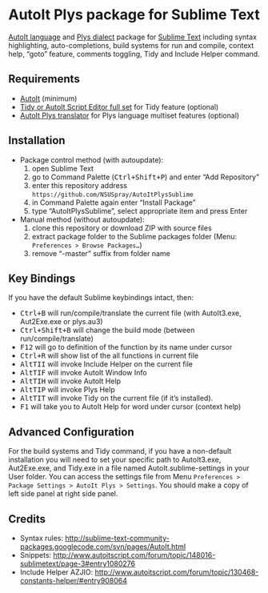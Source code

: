 # AutoIt Plys package for Sublime Text
[AutoIt language](https://www.autoitscript.com/site/autoit/) and [Plys dialect](https://github.com/NSUSpray/Plys) package for [Sublime Text](https://www.sublimetext.com/) including syntax highlighting, auto-completions, build systems for run and compile, context help, “goto” feature, comments toggling, Tidy and Include Helper command.

## Requirements
* [AutoIt](https://www.autoitscript.com/site/autoit/downloads/) (minimum)
* [Tidy or AutoIt Script Editor full set](https://www.autoitscript.com/site/autoit-script-editor/downloads/) for Tidy feature (optional)
* [AutoIt Plys translator](https://github.com/NSUSpray/Plys) for Plys language multiset features (optional)

## Installation
* Package control method (with autoupdate):
	1. open Sublime Text
	1. go to Command Palette (<kbd>Ctrl+Shift+P</kbd>) and enter “Add Repository”
	1. enter this repository address `https://github.com/NSUSpray/AutoItPlysSublime`
	1. in Command Palette again enter “Install Package”
	1. type “AutoItPlysSublime”, select appropriate item and press Enter
* Manual method (without autoupdate):
	1. clone this repository or download ZIP with source files
	1. extract package folder to the Sublime packages folder (Menu: `Preferences > Browse Packages…`)
	1. remove “-master” suffix from folder name

## Key Bindings
If you have the default Sublime keybindings intact, then:
* <kbd>Ctrl+B</kbd> will run/compile/translate the current file (with AutoIt3.exe, Aut2Exe.exe or plys.au3)
* <kbd>Ctrl+Shift+B</kbd> will change the build mode (between run/compile/translate)
* <kbd>F12</kbd> will go to definition of the function by its name under cursor
* <kbd>Ctrl+R</kbd> will show list of the all functions in current file
* <kbd>Alt</kbd><kbd>T</kbd><kbd>I</kbd><kbd>I</kbd> will invoke Include Helper on the current file
* <kbd>Alt</kbd><kbd>T</kbd><kbd>I</kbd><kbd>F</kbd> will invoke AutoIt Window Info
* <kbd>Alt</kbd><kbd>T</kbd><kbd>I</kbd><kbd>H</kbd> will invoke AutoIt Help
* <kbd>Alt</kbd><kbd>T</kbd><kbd>I</kbd><kbd>P</kbd> will invoke Plys Help
* <kbd>Alt</kbd><kbd>T</kbd><kbd>I</kbd><kbd>T</kbd> will invoke Tidy on the current file (if it’s installed).
* <kbd>F1</kbd> will take you to AutoIt Help for word under cursor (context help)

## Advanced Configuration
For the build systems and Tidy command, if you have a non-default installation you will need to set your specific path to AutoIt3.exe, Aut2Exe.exe, and Tidy.exe in a file named AutoIt.sublime-settings in your User folder. You can access the settings file from Menu `Preferences > Package Settings > AutoIt Plys > Settings`. You should make a copy of left side panel at right side panel.

## Credits
* Syntax rules: http://sublime-text-community-packages.googlecode.com/svn/pages/AutoIt.html
* Snippets: http://www.autoitscript.com/forum/topic/148016-sublimetext/page-3#entry1080276
* Include Helper AZJIO: http://www.autoitscript.com/forum/topic/130468-constants-helper/#entry908064
